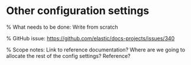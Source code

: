 # Other configuration settings

% What needs to be done: Write from scratch

% GitHub issue: https://github.com/elastic/docs-projects/issues/340

% Scope notes: Link to reference documentation? Where are we going to allocate the rest of the config settings? Reference?